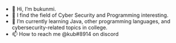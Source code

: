 - 👋 Hi, I’m bukunmi. 
- 👀 I find the field of Cyber Security and Programming interesting.
- 🌱 I’m currently learning Java, other programming languages, and cybersecurity-related topics in college.
- 📫 How to reach me @kub#8914 on discord 

<!---
skuuub/skuuub is a ✨ special ✨ repository because its `README.md` (this file) appears on your GitHub profile.
You can click the Preview link to take a look at your changes.
--->
